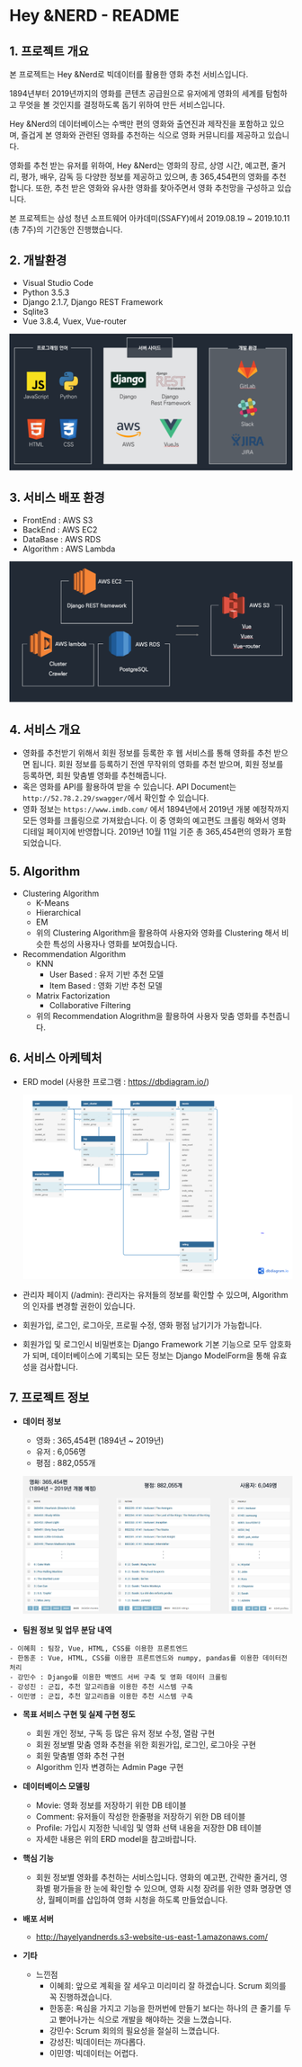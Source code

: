# Hey &NERD - README
## 1. 프로젝트 개요
본 프로젝트는 Hey &Nerd로 빅데이터를 활용한 영화 추천 서비스입니다.

1894년부터 2019년까지의 영화를 콘텐츠 공급원으로 유저에게 영화의 세계를 탐험하고 무엇을 볼 것인지를 결정하도록 돕기 위하여 만든 서비스입니다.

Hey &Nerd의 데이터베이스는 수백만 편의 영화와 출연진과 제작진을 포함하고 있으며, 즐겁게 본 영화와 관련된 영화를 추천하는 식으로 영화 커뮤니티를 제공하고 있습니다.

영화를 추천 받는 유저를 위하여, Hey &Nerd는 영화의 장르, 상영 시간, 예고편, 줄거리, 평가, 배우, 감독 등 다양한 정보를 제공하고 있으며, 총 365,454편의 영화를 추천합니다. 또한, 추천 받은 영화와 유사한 영화를 찾아주면서 영화 추천망을 구성하고 있습니다.

본 프로젝트는 삼성 청년 소프트웨어 아카데미(SSAFY)에서 2019.08.19 ~ 2019.10.11 (총 7주)의 기간동안 진행했습니다.
## 2. 개발환경
- Visual Studio Code
- Python 3.5.3
- Django 2.1.7, Django REST Framework
- Sqlite3
- Vue 3.8.4, Vuex, Vue-router

![](./README_IMAGE/Skill.png)
## 3. 서비스 배포 환경
  - FrontEnd : AWS S3
  - BackEnd : AWS EC2
  - DataBase : AWS RDS
  - Algorithm : AWS Lambda

  ![](./README_IMAGE/Service_Architecture.png)
## 4. 서비스 개요
- 영화를 추천받기 위해서 회원 정보를 등록한 후 웹 서비스를 통해 영화를 추천 받으면 됩니다. 회원 정보를 등록하기 전엔 무작위의 영화를 추천 받으며, 회원 정보를 등록하면, 회원 맞춤별 영화를 추천해줍니다.
- 혹은 영화를 API를 활용하여 받을 수 있습니다. API Document는 `http://52.78.2.29/swagger/`에서 확인할 수 있습니다.
- 영화 정보는 `https://www.imdb.com/` 에서 1894년에서 2019년 개봉 예정작까지 모든 영화를 크롤링으로 가져왔습니다. 이 중 영화의 예고편도 크롤링 해와서 영화 디테일 페이지에 반영합니다. 2019년 10월 11일 기준 총 365,454편의 영화가 포함되었습니다.
## 5. Algorithm
- Clustering Algorithm
  - K-Means
  - Hierarchical
  - EM
  - 위의 Clustering Algorithm을 활용하여 사용자와 영화를 Clustering 해서 비슷한 특성의 사용자나 영화를 보여줬습니다.
- Recommendation Algorithm
  - KNN
    - User Based : 유저 기반 추천 모델
    - Item Based : 영화 기반 추천 모델
  - Matrix Factorization
    - Collaborative Filtering
  - 위의 Recommendation Alogrithm을 활용하여 사용자 맞춤 영화를 추천줍니다.
## 6. 서비스 아케텍처
- ERD model (사용한 프로그램 : https://dbdiagram.io/)

  ![](./README_IMAGE/ERD_Model.png)
- 관리자 페이지 (/admin): 관리자는 유저들의 정보를 확인할 수 있으며, Algorithm의 인자를 변경할 권한이 있습니다.
- 회원가입, 로그인, 로그아웃, 프로필 수정, 영화 평점 남기기가 가능합니다.
- 회원가입 및 로그인시 비밀번호는 Django Framework 기본 기능으로 모두 암호화가 되며, 데이터베이스에 기록되는 모든 정보는 Django ModelForm을 통해 유효성을 검사합니다.
## 7. 프로젝트 정보
- **데이터 정보**

  - 영화 : 365,454편 (1894년 ~ 2019년)
  - 유저 : 6,056명
  - 평점 : 882,055개

  ![](./README_IMAGE/Total_data.png)
- **팀원 정보 및 업무 분담 내역**
```
- 이혜희 : 팀장, Vue, HTML, CSS를 이용한 프론트엔드
- 한동훈 : Vue, HTML, CSS를 이용한 프론트엔드와 numpy, pandas를 이용한 데이터전처리
- 강민수 : Django를 이용한 백엔드 서버 구축 및 영화 데이터 크롤링
- 강성진 : 군집, 추천 알고리즘을 이용한 추천 시스템 구축
- 이민영 : 군집, 추천 알고리즘을 이용한 추천 시스템 구축
```
- **목표 서비스 구현 및 실제 구현 정도**
  - 회원 개인 정보, 구독 등 많은 유저 정보 수정, 열람 구현
  - 회원 정보별 맞춤 영화 추천을 위한 회원가입, 로그인, 로그아웃 구현
  - 회원 맞춤별 영화 추천 구현
  - Algorithm 인자 변경하는 Admin Page 구현

- **데이터베이스 모델링**

  - Movie: 영화 정보를 저장하기 위한 DB 테이블
  - Comment: 유저들이 작성한 한줄평을 저장하기 위한 DB 테이블
  - Profile: 가입시 지정한 닉네임 및 영화 선택 내용을 저장한 DB 테이블
  - 자세한 내용은 위의 ERD model을 참고바랍니다.

- **핵심 기능**
  - 회원 정보별 영화를 추천하는 서비스입니다. 영화의 예고편, 간략한 줄거리, 영화별 평가들을 한 눈에 확인할 수 있으며, 영화 시청 장려를 위한 영화 명장면 영상, 월페이퍼를 삽입하여 영화 시청을 하도록 만들었습니다.

- **배포 서버**
  - http://hayelyandnerds.s3-website-us-east-1.amazonaws.com/

- **기타**
  - 느낀점
    - 이혜희: 앞으로 계획을 잘 세우고 미리미리 잘 하겠습니다. Scrum 회의를 꼭 진행하겠습니다.
    - 한동훈: 욕심을 가지고 기능을 한꺼번에 만들기 보다는 하나의 큰 줄기를 두고 뻗어나가는 식으로 개발을 해야하는 것을 느꼈습니다.
    - 강민수: Scrum 회의의 필요성을 절실히 느꼈습니다.
    - 강성진: 빅데이터는 까다롭다.
    - 이민영: 빅데이터는 어렵다.
